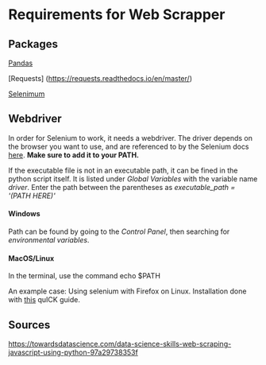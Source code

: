# Requirements for Web Scrapper


## Packages
[Pandas](https://pandas.pydata.org/)

[Requests] (https://requests.readthedocs.io/en/master/)

[Selenimum](https://selenium-python.readthedocs.io/)

## Webdriver
In order for Selenium to work, it needs a webdriver. The driver depends on the browser you want to use, and are referenced to by the Selenium docs [here](https://selenium-python.readthedocs.io/installation.html#drivers). **Make sure to add it to your PATH.**

If the executable file is not in an executable path, it can be fined in the python script itself. It is listed under *Global Variables* with the variable name *driver*. Enter the path between the parentheses as *executable_path = '(PATH HERE)'*

#### Windows
Path can be found by going to the *Control Panel*, then searching for *environmental variables*.

#### MacOS/Linux

In the terminal, use the command echo $PATH

An example case: Using selenium with Firefox on Linux. Installation done with [this](https://askubuntu.com/questions/870530/how-to-install-geckodriver-in-ubuntu) quICK guide.

## Sources
https://towardsdatascience.com/data-science-skills-web-scraping-javascript-using-python-97a29738353f

